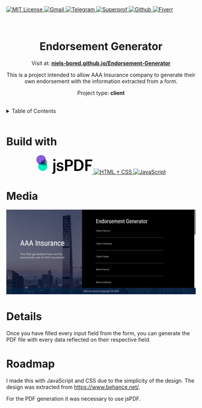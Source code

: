 <div><a href='https://github.com/Niels-Bored/Endorsement-Generator/blob/master/LICENSE' target='_blank'>
                <img src='https://camo.githubusercontent.com/72d71f83c55dcbdc4b5e44e6fde486abdd98f21eb04a6ed099b32e19553f830b/68747470733a2f2f696d672e736869656c64732e696f2f6769746875622f6c6963656e73652f64617269646576656c6f7065722f6f7074696d612e7376673f7374796c653d666f722d7468652d6261646765' alt='MIT License' height='30px'/>
            </a><a href='mailto:abelsotovaldez@gmail.com' target='_blank'>
                <img src='https://img.shields.io/static/v1?style=for-the-badge&message=Gmail&color=EA4335&logo=Gmail&logoColor=FFFFFF&label=' alt='Gmail' height='30px'/>
            </a><a href='https://t.me/NielsBored' target='_blank'>
                <img src='https://img.shields.io/static/v1?style=for-the-badge&message=Telegram&color=26A5E4&logo=Telegram&logoColor=FFFFFF&label=' alt='Telegram' height='30px'/>
            </a><a href='https://www.superprof.mx/estudiante-ingenieria-sistemas-computacionales-clases-programacion-nivel-preparatoria-universitario.html' target='_blank'>
                <img src='https://img.shields.io/static/v1?style=for-the-badge&message=Superprof&color=ff6363&logo=Superprof&logoColor=ff6363&label=&fontColor=ff6363' alt='Superprof' height='30px'/>
            </a><a href='https://github.com/Niels-Bored' target='_blank'>
                <img src='https://img.shields.io/static/v1?style=for-the-badge&message=GitHub&color=181717&logo=GitHub&logoColor=FFFFFF&label=' alt='Github' height='30px'/>
            </a><a href='https://es.fiverr.com/abelsotovaldez?up_rollout=tr' target='_blank'>
                <img src='https://img.shields.io/static/v1?style=for-the-badge&message=Fiverr&color=222222&logo=Fiverr&logoColor=1DBF73&label=' alt='Fiverr' height='30px'/>
            </a></div><div align='center'><br><br>

# Endorsement Generator

Visit at: **[niels-bored.github.io/Endorsement-Generator](https://niels-bored.github.io/Endorsement-Generator/)**

This is a project intended to allow AAA Insurance company to generate their own endorsement with the information extracted from a form.

Project type: **client**

</div><br><details>
            <summary>Table of Contents</summary>
            <ol>
<li><a href='#buildwith'>Build With</a></li>
<li><a href='#media'>Media</a></li>
<li><a href='#details'>Details</a></li>
<li><a href='#roadmap'>Roadmap</a></li></ol>
        </details><br>

# Build with

<div align='center'><a href='https://www.npmjs.com/package/jspdf' target='_blank'> <img src='https://raw.githubusercontent.com/Niels-Bored/Endorsement-Generator/c5a6e6d6f0f32e4de226f9f6fce1515d9ab947c8/Imagenes/jspdf.svg' alt='Jspdf' title='Jspdf' height='50px'/> </a><a href='https://developer.mozilla.org/en-US/docs/Web/HTML' target='_blank'> <img src='https://i.imgur.com/OitgDfl.jpeg' alt='HTML + CSS' title='HTML + CSS' height='50px'/> </a><a href='https://www.w3schools.com/js/js_es6.asp' target='_blank'> <img src='https://cdn.svgporn.com/logos/javascript.svg' alt='JavaScript' title='JavaScript' height='50px'/> </a></div>

# Media

![Endorsement Generator Form](https://github.com/Niels-Bored/Endorsement-Generator/blob/master/Imagenes/Generate-Endorsement.png?raw=true)

# Details

Once you have filled every input field from the form, you can generate the PDF file with every data reflected on their respective field.

# Roadmap

I made this with JavaScript and CSS due to the simplicity of the design. The design was extracted from https://www.behance.net/.

For the PDF generation it was necessary to use jsPDF.

